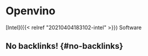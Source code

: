 # Openvino


[Intel]({{< relref "20210404183102-intel" >}}) Software


## No backlinks! {#no-backlinks}

